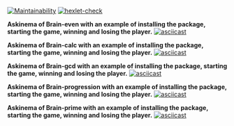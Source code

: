 [![Maintainability](https://api.codeclimate.com/v1/badges/a079a85b16e9912d922e/maintainability)](https://codeclimate.com/github/Bobronaud/frontend-project-44/maintainability)
[![hexlet-check](https://github.com/Bobronaud/frontend-project-44/actions/workflows/hexlet-check.yml/badge.svg)](https://github.com/Bobronaud/frontend-project-44/actions/workflows/hexlet-check.yml)

**Askinema of Brain-even with an example of installing the package, starting the game, winning and losing the player.**
[![asciicast](https://asciinema.org/a/548093.svg)](https://asciinema.org/a/548093)

**Askinema of Brain-calc with an example of installing the package, starting the game, winning and losing the player.**
[![asciicast](https://asciinema.org/a/548087.svg)](https://asciinema.org/a/548087)

**Askinema of Brain-gcd with an example of installing the package, starting the game, winning and losing the player.**
[![asciicast](https://asciinema.org/a/548126.svg)](https://asciinema.org/a/548126)

**Askinema of Brain-progression with an example of installing the package, starting the game, winning and losing the player.**
[![asciicast](https://asciinema.org/a/548738.svg)](https://asciinema.org/a/548738)

**Askinema of Brain-prime with an example of installing the package, starting the game, winning and losing the player.**
[![asciicast](https://asciinema.org/a/548862.svg)](https://asciinema.org/a/548862)
